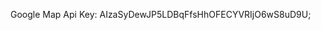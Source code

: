 <!-- Place for Group Reference Materials -->

Google Map Api Key: AIzaSyDewJP5LDBqFfsHhOFECYVRIjO6wS8uD9U;
